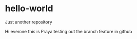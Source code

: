 # hello-world
Just another repository

Hi everone this is Praya testing out the branch feature in github
